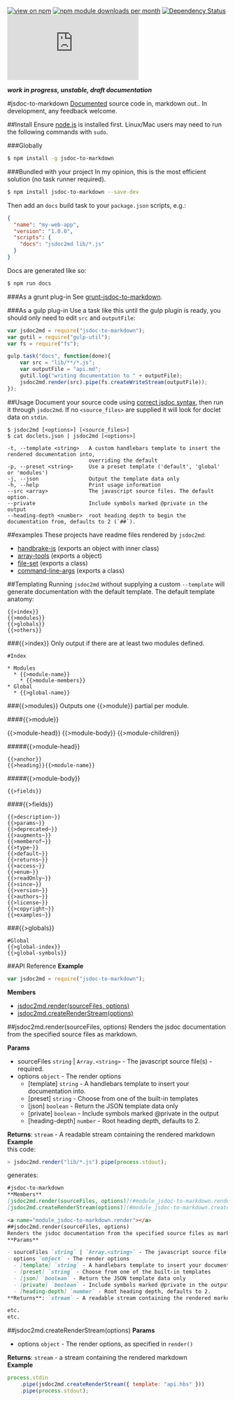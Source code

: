 [![view on npm](http://img.shields.io/npm/v/jsdoc-to-markdown.svg)](https://www.npmjs.org/package/jsdoc-to-markdown)
[![npm module downloads per month](http://img.shields.io/npm/dm/jsdoc-to-markdown.svg)](https://www.npmjs.org/package/jsdoc-to-markdown)
[![Dependency Status](https://david-dm.org/75lb/jsdoc-to-markdown.svg)](https://david-dm.org/75lb/jsdoc-to-markdown)
![Analytics](https://ga-beacon.appspot.com/UA-27725889-32/jsdoc-to-markdown/README.md?pixel)

***work in progress, unstable, draft documentation***

#jsdoc-to-markdown
[Documented](http://usejsdoc.org) source code in, markdown out.. In development, any feedback welcome.

##Install
Ensure [node.js](http://nodejs.org) is installed first. Linux/Mac users may need to run the following commands with `sudo`.

###Globally
```sh
$ npm install -g jsdoc-to-markdown
```

###Bundled with your project
In my opinion, this is the most efficient solution (no task runner required).
```sh
$ npm install jsdoc-to-markdown --save-dev
```

Then add an `docs` build task to your `package.json` scripts, e.g.:
```json
{
  "name": "my-web-app",
  "version": "1.0.0",
  "scripts": {
    "docs": "jsdoc2md lib/*.js"
  }
}
```
Docs are generated like so:

```sh
$ npm run docs
```

###As a grunt plug-in
See [grunt-jsdoc-to-markdown](https://github.com/75lb/grunt-jsdoc-to-markdown).

###As a gulp plug-in
Use a task like this until the gulp plugin is ready, you should only need to edit `src` and `outputFile`: 

```js
var jsdoc2md = require("jsdoc-to-markdown");
var gutil = require("gulp-util");
var fs = require("fs");

gulp.task("docs", function(done){
    var src = "lib/**/*.js";
    var outputFile = "api.md";
    gutil.log("writing documentation to " + outputFile);
    jsdoc2md.render(src).pipe(fs.createWriteStream(outputFile));
});
```

##Usage
Document your source code using [correct jsdoc syntax](http://usejsdoc.org), then run it through `jsdoc2md`. If no `<source_files>` are supplied it will look for doclet data on `stdin`. 
```
$ jsdoc2md [<options>] [<source_files>]
$ cat doclets.json | jsdoc2md [<options>]

-t, --template <string>   A custom handlebars template to insert the rendered documentation into,
                          overriding the default
-p, --preset <string>     Use a preset template ('default', 'global' or 'modules')
-j, --json                Output the template data only
-h, --help                Print usage information
--src <array>             The javascript source files. The default option.
--private                 Include symbols marked @private in the output
--heading-depth <number>  root heading depth to begin the documentation from, defaults to 2 (`##`).
```

##examples
These projects have readme files rendered by `jsdoc2md`:
* [handbrake-js](https://github.com/75lb/handbrake-js) (exports an object with inner class)
* [array-tools](https://github.com/75lb/array-tools) (exports a object)
* [file-set](https://github.com/75lb/file-set) (exports a class)
* [command-line-args](https://github.com/75lb/command-line-args)  (exports a class)

##Templating
Running `jsdoc2md` without supplying a custom `--template` will generate documentation with the default template. The default template anatomy: 

    {{>index}}
    {{>modules}}
    {{>globals}}
    {{>others}}
    
###{{>index}}
Only output if there are at least two modules defined. 

    #Index
    
    * Modules
      * {{>module-name}}
        * {{>module-members}}
    * Global
      * {{>global-name}}

###{{>modules}}
Outputs one {{>module}} partial per module.

####{{>module}}

  {{>module-head}}
  {{>module-body}}
  {{>module-children}}

#####{{>module-head}}

    {{>anchor}}
    {{>heading}}{{>module-name}}
    
#####{{>module-body}}

    {{>fields}}
    
####{{>fields}}

    {{>description~}}
    {{>params~}}
    {{>deprecated~}}
    {{>augments~}}
    {{>memberof~}}
    {{>type~}}
    {{>default~}}
    {{>returns~}}
    {{>access~}}
    {{>enum~}}
    {{>readOnly~}}
    {{>since~}}
    {{>version~}}
    {{>authors~}}
    {{>license~}}
    {{>copyright~}}
    {{>examples~}}

###{{>globals}}

    #Global
    {{>global-index}}
    {{>global-symbols}}

##API Reference
**Example**  
```js
var jsdoc2md = require("jsdoc-to-markdown");
```


**Members**

* [jsdoc2md.render(sourceFiles, options)](#module_jsdoc-to-markdown.render)
* [jsdoc2md.createRenderStream(options)](#module_jsdoc-to-markdown.createRenderStream)

<a name="module_jsdoc-to-markdown.render"></a>
##jsdoc2md.render(sourceFiles, options)
Renders the jsdoc documentation from the specified source files as markdown.

**Params**

- sourceFiles `string` | `Array.<string>` - The javascript source file(s) - required.
- options `object` - The render options
  - [template] `string` - A handlebars template to insert your documentation into.
  - [preset] `string` - Choose from one of the built-in templates
  - [json] `boolean` - Return the JSON template data only
  - [private] `boolean` - Include symbols marked @private in the output
  - [heading-depth] `number` - Root heading depth, defaults to 2.

**Returns**: `stream` - A readable stream containing the rendered markdown  
**Example**  
this code:
```js
> jsdoc2md.render("lib/*.js").pipe(process.stdout);
```
generates:
```markdown
#jsdoc-to-markdown
**Members**
[jsdoc2md.render(sourceFiles, options)](#module_jsdoc-to-markdown.render)
[jsdoc2md.createRenderStream(options)](#module_jsdoc-to-markdown.createRenderStream)

<a name="module_jsdoc-to-markdown.render"></a>
##jsdoc2md.render(sourceFiles, options)
Renders the jsdoc documentation from the specified source files as markdown.
**Params**

- sourceFiles `string` | `Array.<string>` - The javascript source file(s) - required.
- options `object` - The render options
  - [template] `string` - A handlebars template to insert your documentation into.
  - [preset] `string` - Choose from one of the built-in templates
  - [json] `boolean` - Return the JSON template data only
  - [private] `boolean` - Include symbols marked @private in the output
  - [heading-depth] `number` - Root heading depth, defaults to 2.
**Returns**: `stream` - A readable stream containing the rendered markdown

etc.
etc.
```

<a name="module_jsdoc-to-markdown.createRenderStream"></a>
##jsdoc2md.createRenderStream(options)
**Params**

- options `object` - The render options, as specified in `render()`

**Returns**: `stream` - a stream containing the rendered markdown  
**Example**  
```js
process.stdin
    .pipe(jsdoc2md.createRenderStream({ template: "api.hbs" }))
    .pipe(process.stdout);
```


